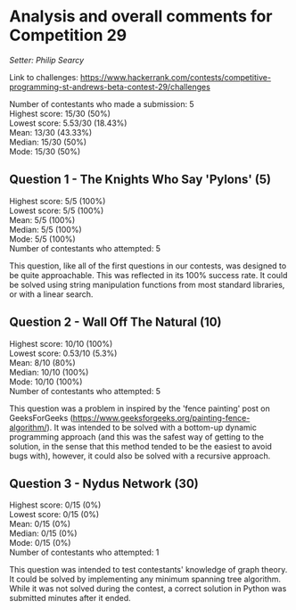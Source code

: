 # Analysis and overall comments for Competition 29

*Setter: Philip Searcy*

Link to challenges: https://www.hackerrank.com/contests/competitive-programming-st-andrews-beta-contest-29/challenges

Number of contestants who made a submission: 5 <br>
Highest score: 15/30 (50%) <br>
Lowest score: 5.53/30 (18.43%)<br>
Mean: 13/30 (43.33%) <br>
Median: 15/30 (50%) <br>
Mode: 15/30 (50%)

## Question 1 - The Knights Who Say 'Pylons' (5)

Highest score: 5/5 (100%) <br>
Lowest score: 5/5 (100%) <br>
Mean: 5/5 (100%) <br>
Median: 5/5 (100%) <br>
Mode: 5/5 (100%) <br>
Number of contestants who attempted: 5

This question, like all of the first questions in our contests, was
designed to be quite approachable. This was reflected in its 100%
success rate. It could be solved using string
manipulation functions from most standard libraries, or with a linear search.

## Question 2 - Wall Off The Natural (10)

Highest score: 10/10 (100%) <br>
Lowest score: 0.53/10 (5.3%) <br>
Mean: 8/10 (80%) <br>
Median: 10/10 (100%) <br>
Mode: 10/10 (100%) <br>
Number of contestants who attempted: 5

This question was a problem in inspired by the 'fence painting' post on GeeksForGeeks (https://www.geeksforgeeks.org/painting-fence-algorithm/).
It was intended to be solved with a bottom-up 
dynamic programming approach (and this was the
safest way of getting to the solution, in the
sense that this method tended to be the easiest
to avoid bugs with), however, it could also
be solved with a recursive approach.

## Question 3 - Nydus Network (30)

Highest score: 0/15 (0%)<br>
Lowest score: 0/15 (0%)<br>
Mean: 0/15 (0%) <br>
Median: 0/15 (0%)<br>
Mode: 0/15 (0%)<br>
Number of contestants who attempted: 1

This question was intended to test contestants'
knowledge of graph theory. It could be solved
by implementing any minimum spanning tree algorithm. While it was not solved during the contest, a correct solution in Python was submitted minutes after it ended.
